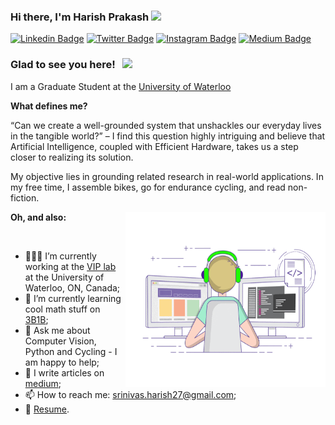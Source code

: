 ### Hi there, I'm Harish Prakash</a> <img src="https://media.giphy.com/media/hvRJCLFzcasrR4ia7z/giphy.gif" width="25px">

[![Linkedin Badge](https://img.shields.io/badge/-LinkedIn-0e76a8?style=flat-square&logo=Linkedin&logoColor=white)](https://www.linkedin.com/in/harish-prakash-21109415a/)
[![Twitter Badge](https://img.shields.io/badge/-Twitter-00acee?style=flat-square&logo=Twitter&logoColor=white)](https://twitter.com/hashhashbleep)
[![Instagram Badge](https://img.shields.io/badge/-Instagram-e4405f?style=flat-square&logo=Instagram&logoColor=white)](https://www.instagram.com/spectrehh/)
[![Medium Badge](https://img.shields.io/badge/medium-%2312100E.svg?&style=for-square&logo=medium&logoColor=white)](https://medium.com/@harishprakashofficial)

### Glad to see you here! &nbsp; ![](https://visitor-badge.glitch.me/badge?page_id=harish-prakash-99.harish-prakash-99)

I am a Graduate Student at the [University of Waterloo](https://uwaterloo.ca/systems-design-engineering/) 

**What defines me?**

“Can we create a well-grounded system that unshackles our everyday lives in the tangible world?” – I find this question highly intriguing and believe that Artificial Intelligence, coupled with Efficient Hardware, takes us a
step closer to realizing its solution. 

My objective lies in grounding related research in real-world applications. In my free time, I assemble bikes, go for endurance cycling, and read non-fiction. 

<img align="right" alt="GIF" src="https://github.com/harish-prakash-99/harish-prakash-99/blob/main/coding-githubgif.gif" width="320" height="280" />
  

**Oh, and also:**


</br>

- 👨🏻‍💻 I’m currently working at the [VIP lab](https://uwaterloo.ca/vision-image-processing-lab/) at the University of Waterloo, ON, Canada;
- 🚀 I’m currently learning cool math stuff on [3B1B](https://www.youtube.com/c/3blue1brown);
- 💬 Ask me about Computer Vision, Python and Cycling - I am happy to help;
- 📝 I write articles on [medium](https://medium.com/@harishprakashofficial);
- 📫 How to reach me: srinivas.harish27@gmail.com;
- 📝 [Resume](https://drive.google.com/file/d/18wleViaZbJpJuafQYO6QJxAFIlZNvNI8/view?usp=sharing).

